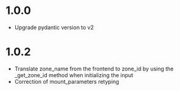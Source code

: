 # 1.0.0
- Upgrade pydantic version to v2

# 1.0.2
- Translate zone_name from the frontend to zone_id by using the _get_zone_id method when initializing the input
- Correction of mount_parameters retyping